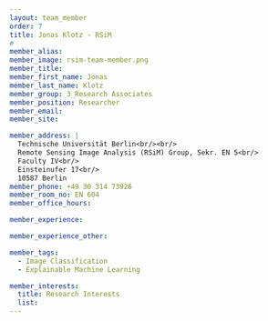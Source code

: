 ```yaml
---
layout: team_member
order: 7
title: Jonas Klotz - RSiM
#
member_alias:
member_image: rsim-team-member.png
member_title:
member_first_name: Jonas
member_last_name: Klotz
member_group: 3_Research Associates
member_position: Researcher
member_email:
member_site:

member_address: |
  Technische Universität Berlin<br/><br/>
  Remote Sensing Image Analysis (RSiM) Group, Sekr. EN 5<br/>
  Faculty IV<br/>
  Einsteinufer 17<br/>
  10587 Berlin
member_phone: +49 30 314 73926
member_room_no: EN 604
member_office_hours:

member_experience:

member_experience_other:

member_tags:
  - Image Classification
  - Explainable Machine Learning

member_interests:
  title: Research Interests
  list:
---
```

